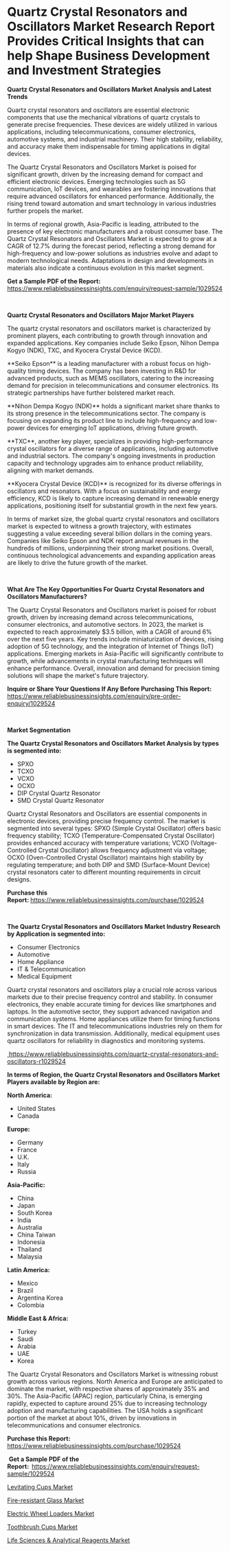 <p><h1>Quartz Crystal Resonators and Oscillators Market Research Report Provides Critical Insights that can help Shape Business Development and Investment Strategies</h1></p><p><strong>Quartz Crystal Resonators and Oscillators Market Analysis and Latest Trends</strong></p>
<p><p>Quartz crystal resonators and oscillators are essential electronic components that use the mechanical vibrations of quartz crystals to generate precise frequencies. These devices are widely utilized in various applications, including telecommunications, consumer electronics, automotive systems, and industrial machinery. Their high stability, reliability, and accuracy make them indispensable for timing applications in digital devices.</p><p>The Quartz Crystal Resonators and Oscillators Market is poised for significant growth, driven by the increasing demand for compact and efficient electronic devices. Emerging technologies such as 5G communication, IoT devices, and wearables are fostering innovations that require advanced oscillators for enhanced performance. Additionally, the rising trend toward automation and smart technology in various industries further propels the market.</p><p>In terms of regional growth, Asia-Pacific is leading, attributed to the presence of key electronic manufacturers and a robust consumer base. The Quartz Crystal Resonators and Oscillators Market is expected to grow at a CAGR of 12.7% during the forecast period, reflecting a strong demand for high-frequency and low-power solutions as industries evolve and adapt to modern technological needs. Adaptations in design and developments in materials also indicate a continuous evolution in this market segment.</p></p>
<p><strong>Get a Sample PDF of the Report:&nbsp;</strong> <a href="https://www.reliablebusinessinsights.com/enquiry/request-sample/1029524?utm_campaign=84&utm_medium=2&utm_source=Github&utm_content=ia&utm_term=16112024&utm_id=quartz-crystal-resonators-and-oscillators">https://www.reliablebusinessinsights.com/enquiry/request-sample/1029524</a></p>
<p>&nbsp;</p>
<p><strong>Quartz Crystal Resonators and Oscillators Major Market Players</strong></p>
<p><p>The quartz crystal resonators and oscillators market is characterized by prominent players, each contributing to growth through innovation and expanded applications. Key companies include Seiko Epson, Nihon Dempa Kogyo (NDK), TXC, and Kyocera Crystal Device (KCD).</p><p>**Seiko Epson** is a leading manufacturer with a robust focus on high-quality timing devices. The company has been investing in R&D for advanced products, such as MEMS oscillators, catering to the increasing demand for precision in telecommunications and consumer electronics. Its strategic partnerships have further bolstered market reach.</p><p>**Nihon Dempa Kogyo (NDK)** holds a significant market share thanks to its strong presence in the telecommunications sector. The company is focusing on expanding its product line to include high-frequency and low-power devices for emerging IoT applications, driving future growth.</p><p>**TXC**, another key player, specializes in providing high-performance crystal oscillators for a diverse range of applications, including automotive and industrial sectors. The company's ongoing investments in production capacity and technology upgrades aim to enhance product reliability, aligning with market demands.</p><p>**Kyocera Crystal Device (KCD)** is recognized for its diverse offerings in oscillators and resonators. With a focus on sustainability and energy efficiency, KCD is likely to capture increasing demand in renewable energy applications, positioning itself for substantial growth in the next few years.</p><p>In terms of market size, the global quartz crystal resonators and oscillators market is expected to witness a growth trajectory, with estimates suggesting a value exceeding several billion dollars in the coming years. Companies like Seiko Epson and NDK report annual revenues in the hundreds of millions, underpinning their strong market positions. Overall, continuous technological advancements and expanding application areas are likely to drive the future growth of the market.</p></p>
<p>&nbsp;</p>
<p><strong>What Are The Key Opportunities For Quartz Crystal Resonators and Oscillators Manufacturers?</strong></p>
<p><p>The Quartz Crystal Resonators and Oscillators market is poised for robust growth, driven by increasing demand across telecommunications, consumer electronics, and automotive sectors. In 2023, the market is expected to reach approximately $3.5 billion, with a CAGR of around 6% over the next five years. Key trends include miniaturization of devices, rising adoption of 5G technology, and the integration of Internet of Things (IoT) applications. Emerging markets in Asia-Pacific will significantly contribute to growth, while advancements in crystal manufacturing techniques will enhance performance. Overall, innovation and demand for precision timing solutions will shape the market's future trajectory.</p></p>
<p><strong>Inquire or Share Your Questions If Any Before Purchasing This Report:</strong> <a href="https://www.reliablebusinessinsights.com/enquiry/pre-order-enquiry/1029524?utm_campaign=84&utm_medium=2&utm_source=Github&utm_content=ia&utm_term=16112024&utm_id=quartz-crystal-resonators-and-oscillators">https://www.reliablebusinessinsights.com/enquiry/pre-order-enquiry/1029524</a></p>
<p>&nbsp;</p>
<p><strong>Market Segmentation</strong></p>
<p><strong>The Quartz Crystal Resonators and Oscillators Market Analysis by types is segmented into:</strong></p>
<p><ul><li>SPXO</li><li>TCXO</li><li>VCXO</li><li>OCXO</li><li>DIP Crystal Quartz Resonator</li><li>SMD Crystal Quartz Resonator</li></ul></p>
<p><p>Quartz Crystal Resonators and Oscillators are essential components in electronic devices, providing precise frequency control. The market is segmented into several types: SPXO (Simple Crystal Oscillator) offers basic frequency stability; TCXO (Temperature-Compensated Crystal Oscillator) provides enhanced accuracy with temperature variations; VCXO (Voltage-Controlled Crystal Oscillator) allows frequency adjustment via voltage; OCXO (Oven-Controlled Crystal Oscillator) maintains high stability by regulating temperature; and both DIP and SMD (Surface-Mount Device) crystal resonators cater to different mounting requirements in circuit designs.</p></p>
<p><strong>Purchase this Report:&nbsp;</strong><a href="https://www.reliablebusinessinsights.com/purchase/1029524?utm_campaign=84&utm_medium=2&utm_source=Github&utm_content=ia&utm_term=16112024&utm_id=quartz-crystal-resonators-and-oscillators">https://www.reliablebusinessinsights.com/purchase/1029524</a></p>
<p>&nbsp;</p>
<p><strong>The Quartz Crystal Resonators and Oscillators Market Industry Research by Application is segmented into:</strong></p>
<p><ul><li>Consumer Electronics</li><li>Automotive</li><li>Home Appliance</li><li>IT & Telecommunication</li><li>Medical Equipment</li></ul></p>
<p><p>Quartz crystal resonators and oscillators play a crucial role across various markets due to their precise frequency control and stability. In consumer electronics, they enable accurate timing for devices like smartphones and laptops. In the automotive sector, they support advanced navigation and communication systems. Home appliances utilize them for timing functions in smart devices. The IT and telecommunications industries rely on them for synchronization in data transmission. Additionally, medical equipment uses quartz oscillators for reliability in diagnostics and monitoring systems.</p></p>
<p><a href="https://www.reliablebusinessinsights.com/quartz-crystal-resonators-and-oscillators-r1029524?utm_campaign=84&utm_medium=2&utm_source=Github&utm_content=ia&utm_term=16112024&utm_id=quartz-crystal-resonators-and-oscillators">&nbsp;https://www.reliablebusinessinsights.com/quartz-crystal-resonators-and-oscillators-r1029524</a></p>
<p><strong>In terms of Region, the Quartz Crystal Resonators and Oscillators Market Players available by Region are:</strong></p>
<p>
    <p> <strong> North America: </strong>
        <ul>
            <li>United States</li>
            <li>Canada</li>
        </ul>
        </p> 
    <p> <strong> Europe: </strong>
        <ul>
            <li>Germany</li>
            <li>France</li>
            <li>U.K.</li>
            <li>Italy</li>
            <li>Russia</li>
        </ul>
        </p> 
    <p> <strong> Asia-Pacific: </strong>
        <ul>
            <li>China</li>
            <li>Japan</li>
            <li>South Korea</li>
            <li>India</li>
            <li>Australia</li>
            <li>China Taiwan</li>
            <li>Indonesia</li>
            <li>Thailand</li>
            <li>Malaysia</li>
        </ul>
        </p> 
    <p> <strong> Latin America: </strong>
        <ul>
            <li>Mexico</li>
            <li>Brazil</li>
            <li>Argentina Korea</li>
            <li>Colombia</li>
        </ul>
        </p> 
    <p> <strong> Middle East & Africa: </strong>
        <ul>
            <li>Turkey</li>
            <li>Saudi</li>
            <li>Arabia</li>
            <li>UAE</li>
            <li>Korea</li>
        </ul>
    </p>
    </p>
<p><p>The Quartz Crystal Resonators and Oscillators Market is witnessing robust growth across various regions. North America and Europe are anticipated to dominate the market, with respective shares of approximately 35% and 30%. The Asia-Pacific (APAC) region, particularly China, is emerging rapidly, expected to capture around 25% due to increasing technology adoption and manufacturing capabilities. The USA holds a significant portion of the market at about 10%, driven by innovations in telecommunications and consumer electronics.</p></p>
<p><strong>Purchase this Report: </strong><a href="https://www.reliablebusinessinsights.com/purchase/1029524?utm_campaign=84&utm_medium=2&utm_source=Github&utm_content=ia&utm_term=16112024&utm_id=quartz-crystal-resonators-and-oscillators">https://www.reliablebusinessinsights.com/purchase/1029524</a></p>
<p>&nbsp;<strong>Get a Sample PDF of the Report:&nbsp;&nbsp;</strong><a href="https://www.reliablebusinessinsights.com/enquiry/request-sample/1029524?utm_campaign=84&utm_medium=2&utm_source=Github&utm_content=ia&utm_term=16112024&utm_id=quartz-crystal-resonators-and-oscillators">https://www.reliablebusinessinsights.com/enquiry/request-sample/1029524</a></p>
<p><strong></strong></p>
<p><p><a href="https://issuu.com/reportprime-2/docs/levitating-cups-market-size-2030.pp_0d8b69ce9a97a6?utm_campaign=84&utm_medium=2&utm_source=Github&utm_content=ia&utm_term=16112024&utm_id=quartz-crystal-resonators-and-oscillators">Levitating Cups Market</a></p><p><a href="https://github.com/AngelaWalsh696/Market-Research-Report-List-1/blob/main/fire-resistant-glass-market.md?utm_campaign=84&utm_medium=2&utm_source=Github&utm_content=ia&utm_term=16112024&utm_id=quartz-crystal-resonators-and-oscillators">Fire-resistant Glass Market</a></p><p><a href="https://www.linkedin.com/pulse/electric-wheel-loaders-market-global-trends-forecast-2024--ixegf?utm_campaign=84&utm_medium=2&utm_source=Github&utm_content=ia&utm_term=16112024&utm_id=quartz-crystal-resonators-and-oscillators">Electric Wheel Loaders Market</a></p><p><a href="https://issuu.com/reportprime-2/docs/toothbrush-cups-market-size-2030.pp_55c316d8783948?utm_campaign=84&utm_medium=2&utm_source=Github&utm_content=ia&utm_term=16112024&utm_id=quartz-crystal-resonators-and-oscillators">Toothbrush Cups Market</a></p><p><a href="https://github.com/SanjidaKhan901/Market-Research-Report-List-1/blob/main/life-sciences-analytical-reagents-market.md?utm_campaign=84&utm_medium=2&utm_source=Github&utm_content=ia&utm_term=16112024&utm_id=quartz-crystal-resonators-and-oscillators">Life Sciences & Analytical Reagents Market</a></p></p>